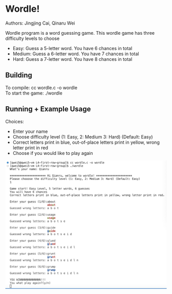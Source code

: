 # Wordle!

Authors: Jingjing Cai, Qinaru Wei

Wordle program is a word guessing game. This wordle game has three difficulty levels to choose  
- Easy: Guess a 5-letter word. You have 6 chances in total  
- Medium: Guess a 6-letter word. You have 7 chances in total  
- Hard: Guess a 7-letter word. You have 8 chances in total  

## Building  

To compile: cc wordle.c -o wordle  
To start the game: ./wordle

## Running + Example Usage  

Choices:
- Enter your name
- Choose difficulty level (1: Easy, 2: Medium 3: Hard) (Default: Easy)
- Correct letters print in blue, out-of-place letters print in yellow, wrong letter print in red
- Choose if you would like to play again

![alt text](https://github.com/usf-cs521-sp23/L4-first-row-group/blob/main/Example)